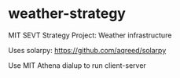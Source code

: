 # weather-strategy
MIT SEVT Strategy Project: Weather infrastructure

Uses solarpy: https://github.com/aqreed/solarpy

Use MIT Athena dialup to run client-server
